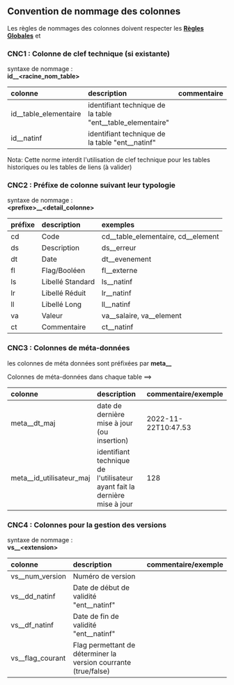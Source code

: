 ## Convention de nommage des colonnes

Les règles de nommages des colonnes doivent respecter les **[Règles Globales](GlobalRules.md)** et

### CNC1 : Colonne de clef technique (si existante)
syntaxe de nommage :
<br/>
**id__\<racine_nom_table\>**

|colonne                 | description                                                                  | commentaire           |
|:--                     |:--                                                                           |:---                   |
|id__table_elementaire   | identifiant technique de la table "ent__table_elementaire"                   |                       |
|id__natinf              | identifiant technique de la table "ent__natinf"                              |                       |

Nota: Cette norme interdit l'utilisation de clef technique pour les tables historiques ou les tables de liens (à valider)

### CNC2 : Préfixe de colonne suivant leur typologie
syntaxe de nommage :
<br/>
**\<prefixe>__\<detail_colonne>**

| préfixe                | description                     | exemples                               |
| :--                    |:--                              | :---                                   |
| cd                     | Code                            | cd__table_elementaire, cd__element     |
| ds                     | Description                     | ds__erreur                             |
| dt                     | Date                            | dt__evenement                          |
| fl                     | Flag/Booléen                    | fl__externe                            |
| ls                     | Libellé Standard                | ls__natinf                             |
| lr                     | Libellé Réduit                  | lr__natinf                             |
| ll                     | Libellé Long                    | ll__natinf                             |
| va                     | Valeur                          | va__salaire, va__element               |
| ct                     | Commentaire                     | ct__natinf                             |
 
### CNC3 : Colonnes de méta-données
les colonnes de méta données sont préfixées par **meta__**

Colonnes de méta-données dans chaque table ==> 

|colonne                    | description                                                                   | commentaire/exemple   |
|:--                        |:--                                                                            |:---                   |
|meta__dt_maj               | date de dernière mise à jour (ou insertion)                                   | 2022-11-22T10:47.53   |
|meta__id_utilisateur_maj   | identifiant technique de l'utilisateur ayant fait la dernière mise à jour     | 128                   |


### CNC4 : Colonnes pour la gestion des versions

syntaxe de nommage :
<br/>
**vs__\<extension>**

|colonne                    | description                                                           | commentaire/exemple   |
|:--                        |:--                                                                    |:---                   |
|vs__num_version            | Numéro de version                                                     |                       |
|vs__dd_natinf              | Date de début de validité "ent__natinf"                               |                       |
|vs__df_natinf              | Date de fin de validité  "ent__natinf"                                |                       |
|vs__flag_courant           | Flag permettant de déterminer la version courrante (true/false)       |                       |